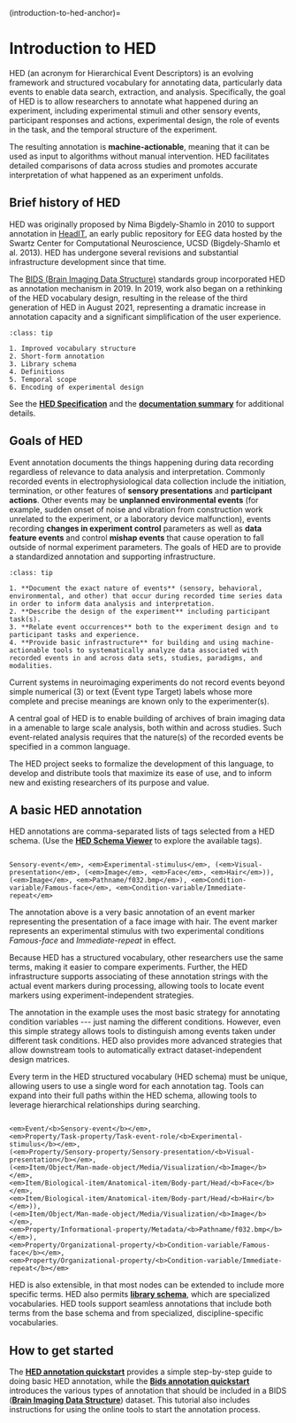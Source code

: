 (introduction-to-hed-anchor)=
# Introduction to HED

HED (an acronym for Hierarchical Event Descriptors) is an evolving framework and
structured vocabulary for annotating data,
particularly data events to enable data search, extraction, and analysis.
Specifically, the goal of HED is to allow researchers to annotate what happened
during an experiment, including experimental stimuli and other sensory events,
participant responses and actions, experimental design, the role of events in
the task, and the temporal structure of the experiment.

The resulting annotation is **machine-actionable**, meaning that it can be 
used as input to algorithms without manual intervention.
HED facilitates detailed comparisons of data across studies
and promotes accurate interpretation of what happened as an experiment unfolds.

## Brief history of HED
HED was originally proposed by Nima Bigdely-Shamlo in 2010 to support
annotation in [HeadIT](https://headit.ucsd.edu), 
an early public repository for EEG data hosted by the 
Swartz Center for Computational Neuroscience, UCSD (Bigdely-Shamlo et al. 2013).
HED has undergone several revisions and substantial infrastructure development since that time.

The [BIDS (Brain Imaging Data Structure)](https://bids.neuroimaging.io/) standards
group incorporated HED as annotation mechanism in 2019.
In 2019, work also began on a rethinking of the HED vocabulary design,
resulting in the release of the third generation of HED in August 2021,
representing a dramatic increase in annotation capacity and a significant
simplification of the user experience.

````{admonition} **New in HED (versions 8.0.0+) released August 2021.**
:class: tip

1. Improved vocabulary structure
2. Short-form annotation
3. Library schema
4. Definitions
5. Temporal scope
6. Encoding of experimental design

````
See the [**HED Specification**](https://hed-specification.readthedocs.io/en/latest/)
and the [**documentation summary**](DocumentationSummary.md) for additional details.

## Goals of HED

Event annotation documents the things happening during data recording regardless of relevance
to data analysis and interpretation. Commonly recorded events in electrophysiological data
collection include the initiation, termination, or other features of **sensory presentations** 
and **participant actions**. Other events may be **unplanned environmental events** 
(for example, sudden onset of noise and vibration from construction work unrelated to the 
experiment, or a laboratory device malfunction), events recording **changes in experiment
control** parameters as well as **data feature events** and control **mishap events** that
cause operation to fall outside of normal experiment parameters. The goals of HED are to 
provide a standardized annotation and supporting infrastructure.

````{admonition} Goals of HED.
:class: tip

1. **Document the exact nature of events** (sensory, behavioral, environmental, and other) that occur during recorded time series data in order to inform data analysis and interpretation.
2. **Describe the design of the experiment** including participant task(s).
3. **Relate event occurrences** both to the experiment design and to participant tasks and experience.
4. **Provide basic infrastructure** for building and using machine-actionable tools to systematically analyze data associated with recorded events in and across data sets, studies, paradigms, and modalities.
````

Current systems in neuroimaging experiments do not record events beyond simple numerical (3)
or text (Event type Target) labels whose more complete and precise meanings are known
only to the experimenter(s). 

A central goal of HED is to enable building of archives of brain imaging data in a
amenable to large scale analysis, both within and across studies.
Such event-related analysis requires that the nature(s) of the recorded events
be specified in a common language.

The HED project seeks to formalize the development of this language,
to develop and distribute tools that maximize its ease of use,
and to inform new and existing researchers of its purpose and value.

## A basic HED annotation

HED annotations are comma-separated lists of tags selected from a HED schema.
(Use the [**HED Schema Viewer**](https://www.hedtags.org/display_hed.html) to explore the available tags).

````{admonition} A simple HED annotation of presentation of a face image stimulus.

Sensory-event</em>, <em>Experimental-stimulus</em>, (<em>Visual-presentation</em>, (<em>Image</em>, <em>Face</em>, <em>Hair</em>)),
(<em>Image</em>, <em>Pathname/f032.bmp</em>), <em>Condition-variable/Famous-face</em>, <em>Condition-variable/Immediate-repeat</em> 
````
The annotation above is a very basic annotation of an event marker representing the
presentation of a face image with hair.
The event marker represents an experimental stimulus with two
experimental conditions *Famous-face* and *Immediate-repeat* in effect.

Because HED has a structured vocabulary,
other researchers use the same terms, making it easier to compare experiments.
Further, the HED infrastructure supports associating of these annotation strings
with the actual event markers during processing,
allowing tools to locate event markers using experiment-independent strategies.

The annotation in the example uses the most basic strategy for annotating
condition variables --- just naming the different conditions.
However, even this simple strategy allows tools to distinguish among events
taken under different task conditions.
HED also provides more advanced strategies that allow downstream tools to
automatically extract dataset-independent design matrices.

Every term in the HED structured vocabulary (HED schema) must be unique,
allowing users to use a single word for each annotation tag.
Tools can expand into their full paths within the HED schema,
allowing tools to leverage hierarchical relationships during searching.

````{admonition} An equivalent long-form HED annotation of face image stimulus from above.

<em>Event/<b>Sensory-event</b></em>,  
<em>Property/Task-property/Task-event-role/<b>Experimental-stimulus</b></em>,  
(<em>Property/Sensory-property/Sensory-presentation/<b>Visual-presentation</b></em>,  
(<em>Item/Object/Man-made-object/Media/Visualization/<b>Image</b></em>,  
<em>Item/Biological-item/Anatomical-item/Body-part/Head/<b>Face</b></em>,  
<em>Item/Biological-item/Anatomical-item/Body-part/Head/<b>Hair</b></em>)),  
(<em>Item/Object/Man-made-object/Media/Visualization/<b>Image</b></em>,  
<em>Property/Informational-property/Metadata/<b>Pathname/f032.bmp</b></em>),  
<em>Property/Organizational-property/<b>Condition-variable/Famous-face</b></em>,  
<em>Property/Organizational-property/<b>Condition-variable/Immediate-repeat</b></em>
````
HED is also extensible, in that most nodes can be extended to include more specific terms.
HED also permits [**library schema**](https://github.com/hed-standard/hed-schema-library),
which are specialized vocabularies.
HED tools support seamless annotations that include both terms from the base schema and
from specialized, discipline-specific vocabularies.

## How to get started

The [**HED annotation quickstart**](HedAnnotationQuickstart.md#hed-annotation-quickstart)
provides a simple step-by-step guide to doing basic HED annotation,
while the [**Bids annotation quickstart**](BidsAnnotationQuickstart.md#bids-annotation-quickstart)
introduces the various types of annotation that should be included in a BIDS
([**Brain Imaging Data Structure**](https://bids-specification.readthedocs.io/en/stable/)) dataset.
This tutorial also includes instructions for using the online tools to
start the annotation process.
